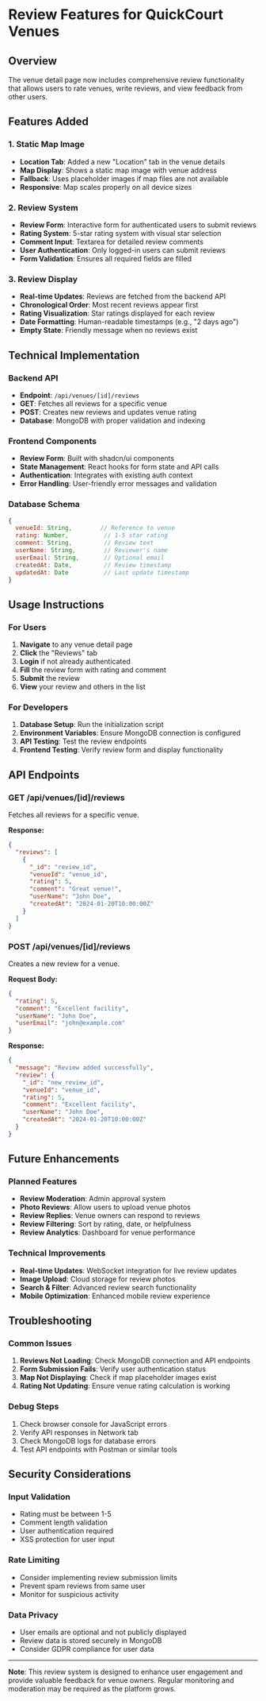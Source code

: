 # Review Features for QuickCourt Venues

## Overview
The venue detail page now includes comprehensive review functionality that allows users to rate venues, write reviews, and view feedback from other users.

## Features Added

### 1. Static Map Image
- **Location Tab**: Added a new "Location" tab in the venue details
- **Map Display**: Shows a static map image with venue address
- **Fallback**: Uses placeholder images if map files are not available
- **Responsive**: Map scales properly on all device sizes

### 2. Review System
- **Review Form**: Interactive form for authenticated users to submit reviews
- **Rating System**: 5-star rating system with visual star selection
- **Comment Input**: Textarea for detailed review comments
- **User Authentication**: Only logged-in users can submit reviews
- **Form Validation**: Ensures all required fields are filled

### 3. Review Display
- **Real-time Updates**: Reviews are fetched from the backend API
- **Chronological Order**: Most recent reviews appear first
- **Rating Visualization**: Star ratings displayed for each review
- **Date Formatting**: Human-readable timestamps (e.g., "2 days ago")
- **Empty State**: Friendly message when no reviews exist

## Technical Implementation

### Backend API
- **Endpoint**: `/api/venues/[id]/reviews`
- **GET**: Fetches all reviews for a specific venue
- **POST**: Creates new reviews and updates venue rating
- **Database**: MongoDB with proper validation and indexing

### Frontend Components
- **Review Form**: Built with shadcn/ui components
- **State Management**: React hooks for form state and API calls
- **Authentication**: Integrates with existing auth context
- **Error Handling**: User-friendly error messages and validation

### Database Schema
```javascript
{
  venueId: String,        // Reference to venue
  rating: Number,          // 1-5 star rating
  comment: String,         // Review text
  userName: String,        // Reviewer's name
  userEmail: String,       // Optional email
  createdAt: Date,         // Review timestamp
  updatedAt: Date          // Last update timestamp
}
```

## Usage Instructions

### For Users
1. **Navigate** to any venue detail page
2. **Click** the "Reviews" tab
3. **Login** if not already authenticated
4. **Fill** the review form with rating and comment
5. **Submit** the review
6. **View** your review and others in the list

### For Developers
1. **Database Setup**: Run the initialization script
2. **Environment Variables**: Ensure MongoDB connection is configured
3. **API Testing**: Test the review endpoints
4. **Frontend Testing**: Verify review form and display functionality

## API Endpoints

### GET /api/venues/[id]/reviews
Fetches all reviews for a specific venue.

**Response:**
```json
{
  "reviews": [
    {
      "_id": "review_id",
      "venueId": "venue_id",
      "rating": 5,
      "comment": "Great venue!",
      "userName": "John Doe",
      "createdAt": "2024-01-20T10:00:00Z"
    }
  ]
}
```

### POST /api/venues/[id]/reviews
Creates a new review for a venue.

**Request Body:**
```json
{
  "rating": 5,
  "comment": "Excellent facility",
  "userName": "John Doe",
  "userEmail": "john@example.com"
}
```

**Response:**
```json
{
  "message": "Review added successfully",
  "review": {
    "_id": "new_review_id",
    "venueId": "venue_id",
    "rating": 5,
    "comment": "Excellent facility",
    "userName": "John Doe",
    "createdAt": "2024-01-20T10:00:00Z"
  }
}
```

## Future Enhancements

### Planned Features
- **Review Moderation**: Admin approval system
- **Photo Reviews**: Allow users to upload venue photos
- **Review Replies**: Venue owners can respond to reviews
- **Review Filtering**: Sort by rating, date, or helpfulness
- **Review Analytics**: Dashboard for venue performance

### Technical Improvements
- **Real-time Updates**: WebSocket integration for live review updates
- **Image Upload**: Cloud storage for review photos
- **Search & Filter**: Advanced review search functionality
- **Mobile Optimization**: Enhanced mobile review experience

## Troubleshooting

### Common Issues
1. **Reviews Not Loading**: Check MongoDB connection and API endpoints
2. **Form Submission Fails**: Verify user authentication status
3. **Map Not Displaying**: Check if map placeholder images exist
4. **Rating Not Updating**: Ensure venue rating calculation is working

### Debug Steps
1. Check browser console for JavaScript errors
2. Verify API responses in Network tab
3. Check MongoDB logs for database errors
4. Test API endpoints with Postman or similar tools

## Security Considerations

### Input Validation
- Rating must be between 1-5
- Comment length validation
- User authentication required
- XSS protection for user input

### Rate Limiting
- Consider implementing review submission limits
- Prevent spam reviews from same user
- Monitor for suspicious activity

### Data Privacy
- User emails are optional and not publicly displayed
- Review data is stored securely in MongoDB
- Consider GDPR compliance for user data

---

**Note**: This review system is designed to enhance user engagement and provide valuable feedback for venue owners. Regular monitoring and moderation may be required as the platform grows.
